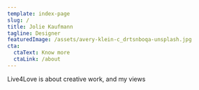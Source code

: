 ```yaml
---
template: index-page
slug: /
title: Jolie Kaufmann
tagline: Designer
featuredImage: /assets/avery-klein-c_drtsnboqa-unsplash.jpg
cta:
  ctaText: Know more
  ctaLink: /about
---
```

Live4Love is about creative work, and my views